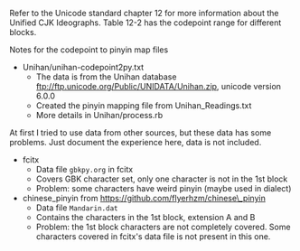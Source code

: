 Refer to the Unicode standard chapter 12 for more information about the Unified
CJK Ideographs. Table 12-2 has the codepoint range for different blocks.

Notes for the codepoint to pinyin map files

- Unihan/unihan-codepoint2py.txt
  - The data is from the Unihan database
    ftp://ftp.unicode.org/Public/UNIDATA/Unihan.zip, unicode version 6.0.0
  - Created the pinyin mapping file from Unihan\_Readings.txt
  - More details in Unihan/process.rb

At first I tried to use data from other sources, but these data has some
problems. Just document the experience here, data is not included.

- fcitx
  - Data file ``gbkpy.org`` in fcitx
  - Covers GBK character set, only one character is not in the 1st block
  - Problem: some characters have weird pinyin (maybe used in dialect)
- chinese\_pinyin from https://github.com/flyerhzm/chinese\_pinyin
  - Data file ``Mandarin.dat``
  - Contains the characters in the 1st block, extension A and B
  - Problem: the 1st block characters are not completely covered. Some
    characters covered in fcitx's data file is not present in this one.
